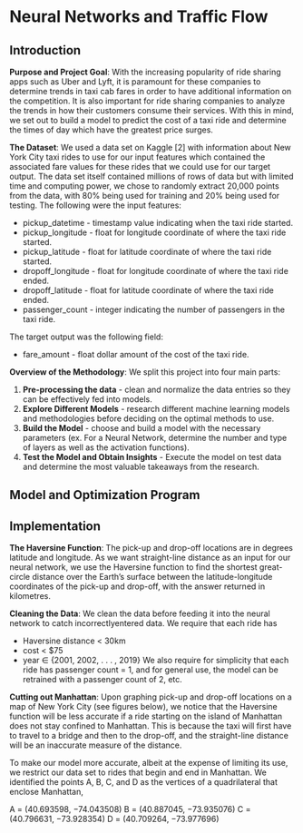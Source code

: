 # Neural Networks and Traffic Flow

## Introduction

**Purpose and Project Goal**:  With the increasing popularity of ride sharing apps such as Uber
and Lyft, it is paramount for these companies to determine trends in taxi cab fares in order to
have additional information on the competition. It is also important for ride sharing companies
to analyze the trends in how their customers consume their services. With this in mind, we set
out to build a model to predict the cost of a taxi ride and determine the times of day which have
the greatest price surges.

**The Dataset**: We used a data set on Kaggle [2] with information about New York City taxi rides
to use for our input features which contained the associated fare values for these rides that we
could use for our target output. The data set itself contained millions of rows of data but with
limited time and computing power, we chose to randomly extract 20,000 points from the data,
with 80% being used for training and 20% being used for testing. The following were the input
features:
- pickup_datetime - timestamp value indicating when the taxi ride started.
- pickup_longitude - float for longitude coordinate of where the taxi ride started.
- pickup_latitude - float for latitude coordinate of where the taxi ride started.
- dropoff_longitude - float for longitude coordinate of where the taxi ride ended.
- dropoff_latitude - float for latitude coordinate of where the taxi ride ended.
- passenger_count - integer indicating the number of passengers in the taxi ride.

The target output was the following field:
- fare_amount - float dollar amount of the cost of the taxi ride.

**Overview of the Methodology**: We split this project into four main parts:
1. **Pre-processing the data** - clean and normalize the data entries so they can be effectively
fed into models.
2. **Explore Different Models** - research different machine learning models and methodologies before deciding on the optimal methods to use.
3. **Build the Model** - choose and build a model with the necessary parameters (ex. For a Neural Network, determine the number and type of layers as well as the activation functions).
4. **Test the Model and Obtain Insights** - Execute the model on test data and determine the
most valuable takeaways from the research.

## Model and Optimization Program

## Implementation

**The Haversine Function**: The pick-up and drop-off locations are in degrees latitude and longitude. As we want straight-line distance as an input for our neural network, we use the Haversine function to find the shortest great-circle distance over the Earth’s surface between the latitude-longitude coordinates of the pick-up and drop-off, with the answer returned in kilometres.

**Cleaning the Data**: We clean the data before feeding it into the neural network to catch incorrectlyentered data. We require that each ride has
- Haversine distance < 30km
- cost < $75
- year ∈ {2001, 2002, . . . , 2019}
We also require for simplicity that each ride has passenger count = 1, and for general use, the
model can be retrained with a passenger count of 2, etc.

**Cutting out Manhattan**: Upon graphing pick-up and drop-off locations on a map of New York
City (see figures below), we notice that the Haversine function will be less accurate if a ride
starting on the island of Manhattan does not stay confined to Manhattan. This is because the taxi
will first have to travel to a bridge and then to the drop-off, and the straight-line distance will be
an inaccurate measure of the distance.

To make our model more accurate, albeit at the expense of limiting its use, we restrict our data
set to rides that begin and end in Manhattan. We identified the points A, B, C, and D as the
vertices of a quadrilateral that enclose Manhattan,

A = (40.693598, −74.043508)   B = (40.887045, −73.935076)
C = (40.796631, −73.928354)   D = (40.709264, −73.977696)



